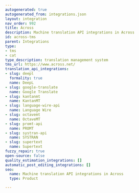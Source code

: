```yaml
---
autogenerated: true
autogenerated_from: integrations.json
layout: integration
nav_order: 992
title: Across
description: Machine translation API integrations in Across
id: across-tms
parent: Integrations
type:
- tms
- cat
type_description: translation management system
tms_url: https://www.across.net/
translation_api_integrations:
- slug: deepl
  formality: true
  name: DeepL
- slug: google-translate
  name: Google Translate
- slug: kantanmt
  name: KantanMT
- slug: language-wire-api
  name: Language Wire
- slug: octavemt
  name: OctaveMT
- slug: promt-api
  name: PROMT
- slug: systran-api
  name: SYSTRAN
- slug: supertext
  name: Supertext
fuzzy_repair: true
open-source: false
quality_estimation_integrations: []
automatic_post_editing_integrations: []
seo:
  name: Machine translation API integrations in Across
  type: Product

---
```


